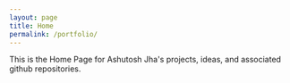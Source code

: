 ```yaml
---
layout: page
title: Home
permalink: /portfolio/
---
```


This is the Home Page for Ashutosh Jha's projects, ideas, and associated github repositories.
